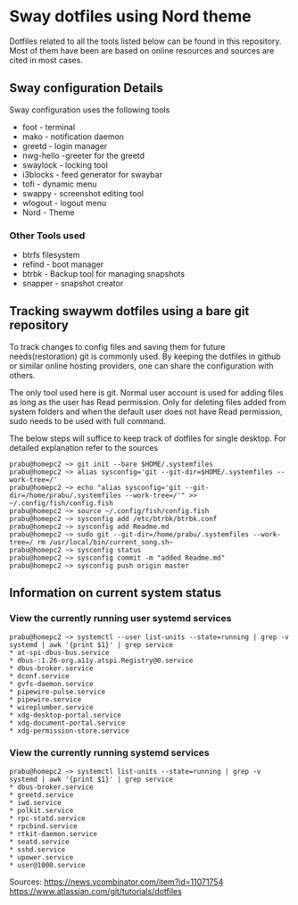 # Sway dotfiles using Nord theme

Dotfiles related to all the tools listed below can be found in this repository. Most of them have been are based on online resources and sources are cited in most cases.

## Sway configuration Details
Sway configuration uses the following tools
* foot - terminal
* mako - notification daemon
* greetd - login manager
* nwg-hello -greeter for the greetd
* swaylock - locking tool
* i3blocks - feed generator for swaybar
* tofi - dynamic menu
* swappy - screenshot editing tool
* wlogout - logout menu
* Nord - Theme

### Other Tools used
* btrfs filesystem 
* refind - boot manager
* btrbk - Backup tool for managing snapshots
* snapper - snapshot creator

## Tracking swaywm dotfiles using a bare git repository 
To track changes to config files and saving them for future needs(restoration) git is commonly used. By keeping the dotfiles in github or similar online hosting providers, one can share the configuration with others.

The only tool used here is git. Normal user account is used for adding files as long as the user has Read permission. Only for deleting files added from system folders and when the default user does not have Read permission, sudo needs to be used with full command.


The below steps will suffice to keep track of dotfiles for single desktop. For detailed explanation refer to the sources

```
prabu@homepc2 ~> git init --bare $HOME/.systemfiles
prabu@homepc2 ~> alias sysconfig='git --git-dir=$HOME/.systemfiles --work-tree=/'
prabu@homepc2 ~> echo "alias sysconfig='git --git-dir=/home/prabu/.systemfiles --work-tree=/'" >> ~/.config/fish/config.fish
prabu@homepc2 ~> source ~/.config/fish/config.fish
prabu@homepc2 ~> sysconfig add /etc/btrbk/btrbk.conf
prabu@homepc2 ~> sysconfig add Readme.md
prabu@homepc2 ~> sudo git --git-dir=/home/prabu/.systemfiles --work-tree=/ rm /usr/local/bin/current_song.sh~
prabu@homepc2 ~> sysconfig status
prabu@homepc2 ~> sysconfig commit -m "added Readme.md"
prabu@homepc2 ~> sysconfig push origin master
```
## Information on current system status
### View the currently running user systemd services 
```
prabu@homepc2 ~> systemctl --user list-units --state=running | grep -v systemd | awk '{print $1}' | grep service
* at-spi-dbus-bus.service
* dbus-:1.26-org.a11y.atspi.Registry@0.service
* dbus-broker.service
* dconf.service
* gvfs-daemon.service
* pipewire-pulse.service
* pipewire.service
* wireplumber.service
* xdg-desktop-portal.service
* xdg-document-portal.service
* xdg-permission-store.service
```
### View the currently running systemd services 
```
prabu@homepc2 ~> systemctl list-units --state=running | grep -v systemd | awk '{print $1}' | grep service
* dbus-broker.service
* greetd.service
* iwd.service
* polkit.service
* rpc-statd.service
* rpcbind.service
* rtkit-daemon.service
* seatd.service
* sshd.service
* upower.service
* user@1000.service
```
Sources:
https://news.ycombinator.com/item?id=11071754
https://www.atlassian.com/git/tutorials/dotfiles

